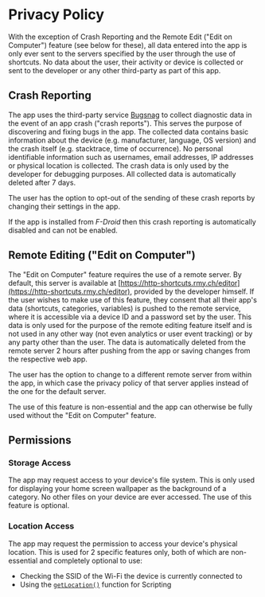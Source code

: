 # Privacy Policy

With the exception of Crash Reporting and the Remote Edit ("Edit on Computer") feature (see below for these), all data entered into the app is only ever sent to the servers specified by the user through the use of shortcuts. No data about the user, their activity or device is collected or sent to the developer or any other third-party as part of this app.

## Crash Reporting
The app uses the third-party service [Bugsnag](https://www.bugsnag.com/) to collect diagnostic data in the event of an app crash ("crash reports"). This serves the purpose of discovering and fixing bugs in the app. The collected data contains basic information about the device (e.g. manufacturer, language, OS version) and the crash itself (e.g. stacktrace, time of occurrence). No personal identifiable information such as usernames, email addresses, IP addresses or physical location is collected. The crash data is only used by the developer for debugging purposes. All collected data is automatically deleted after 7 days.

The user has the option to opt-out of the sending of these crash reports by changing their settings in the app.

If the app is installed from *F-Droid* then this crash reporting is automatically disabled and can not be enabled.

## Remote Editing ("Edit on Computer")

The "Edit on Computer" feature requires the use of a remote server. By default, this server is available at [https://http-shortcuts.rmy.ch/editor](https://http-shortcuts.rmy.ch/editor), provided by the developer himself. If the user wishes to make use of this feature, they consent that all their app's data (shortcuts, categories, variables) is pushed to the remote service, where it is accessible via a device ID and a password set by the user. This data is only used for the purpose of the remote editing feature itself and is not used in any other way (not even analytics or user event tracking) or by any party other than the user. The data is automatically deleted from the remote server 2 hours after pushing from the app or saving changes from the respective web app.

The user has the option to change to a different remote server from within the app, in which case the privacy policy of that server applies instead of the one for the default server.

The use of this feature is non-essential and the app can otherwise be fully used without the "Edit on Computer" feature.

## Permissions

### Storage Access
The app may request access to your device's file system. This is only used for displaying your home screen wallpaper as the background of a category. No other files on your device are ever accessed. The use of this feature is optional.

### Location Access
The app may request the permission to access your device's physical location. This is used for 2 specific features only, both of which are non-essential and completely optional to use:

- Checking the SSID of the Wi-Fi the device is currently connected to
- Using the [`getLocation()`](scripting#get-location) function for Scripting

